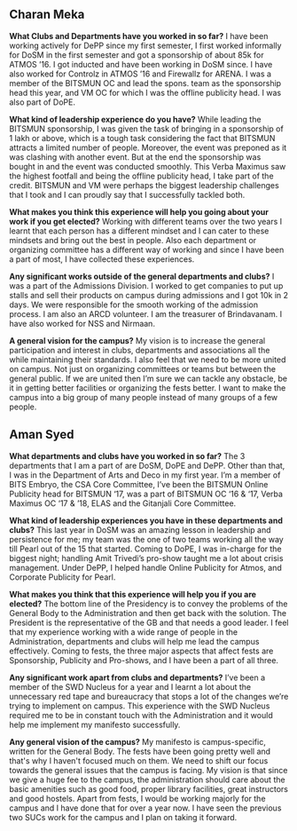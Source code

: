 <!-- TITLE: Credentials of the Presidential Candidates -->
<!-- SUBTITLE: Journal Culb talks to the presidential candidates to find out more about them.-->

## Charan Meka
**What Clubs and Departments have you worked in so far?**
I have been working actively for DePP since my first semester, I first worked informally for DoSM in the first semester and got a sponsorship of about 85k for ATMOS ’16. I got inducted and have been working in DoSM since. I have also worked for Controlz in ATMOS ’16 and Firewallz for ARENA. I was a member of the BITSMUN OC and lead the spons. team as the sponsorship head this year, and VM OC for which I was the offline publicity head. I was also part of DoPE.

**What kind of leadership experience do you have?**
While leading the BITSMUN sponsorship, I was given the task of bringing in a sponsorship of 1 lakh or above, which is a tough task considering the fact that BITSMUN attracts a limited number of people. Moreover, the event was preponed as it was clashing with another event. But at the end the sponsorship was bought in and the event was conducted smoothly. This Verba Maximus saw the highest footfall and being the offline publicity head, I take part of the credit. BITSMUN and VM were perhaps the biggest leadership challenges that I took and I can proudly say that I successfully tackled both.

**What makes you think this experience will help you going about your work if you get elected?**
Working with different teams over the two years I learnt that each person has a different mindset and I can cater to these mindsets and bring out the best in people. Also each department or organizing committee has a different way of working and since I have been a part of most, I have collected these experiences.

**Any significant works outside of the general departments and clubs?**
I was a part of the Admissions Division. I worked to get companies to put up stalls and sell their products on campus during admissions and I got 10k in 2 days. We were responsible for the smooth working of the admission process. I am also an ARCD volunteer. I am the treasurer of Brindavanam. I have also worked for NSS and Nirmaan.

**A general vision for the campus?**
My vision is to increase the general participation and interest in clubs, departments and associations all the while maintaining their standards. I also feel that we need to be more united on campus. Not just on organizing committees or teams but between the general public. If we are united then I’m sure we can tackle any obstacle, be it in getting better facilities or organizing the fests better. I want to make the campus into a big group of many people instead of many groups of a few people.

## Aman Syed
**What departments and clubs have you worked in so far?**
The 3 departments that I am a part of are DoSM, DoPE and DePP. Other than that, I was in the Department of Arts and Deco in my first year. I’m a member of BITS Embryo, the CSA Core Committee, I’ve been the BITSMUN Online Publicity head for BITSMUN ‘17, was a part of BITSMUN OC ‘16 & ‘17, Verba Maximus OC ‘17 & ’18, ELAS and the Gitanjali Core Committee.
 
**What kind of leadership experiences you have in these departments and clubs?**
This last year in DoSM was an amazing lesson in leadership and persistence for me; my team was the one of two teams working all the way till Pearl out of the 15 that started. Coming to DoPE, I was in-charge for the biggest night; handling Amit Trivedi’s pro-show taught me a lot about crisis management. Under DePP, I helped handle Online Publicity for Atmos, and Corporate Publicity for Pearl.
 
**What makes you think that this experience will help you if you are elected?**
The bottom line of the Presidency is to convey the problems of the General Body to the Administration and then get back with the solution. The President is the representative of the GB and that needs a good leader. I feel that my experience working with a wide range of people in the Administration, departments and clubs will help me lead the campus effectively. Coming to fests, the three major aspects that affect fests are Sponsorship, Publicity and Pro-shows, and I have been a part of all three.
 
**Any significant work apart from clubs and departments?**
I’ve been a member of the SWD Nucleus for a year and I learnt a lot about the unnecessary red tape and bureaucracy that stops a lot of the changes we’re trying to implement on campus. This experience with the SWD Nucleus required me to be in constant touch with the Administration and it would help me implement my manifesto successfully.
 
**Any general vision of the campus?**
My manifesto is campus-specific, written for the General Body. The fests have been going pretty well and that's why I haven't focused much on them. We need to shift our focus towards the general issues that the campus is facing. My vision is that since we give a huge fee to the campus, the administration should care about the basic amenities such as good food, proper library facilities, great instructors and good hostels. Apart from fests, I would be working majorly for the campus and I have done that for over a year now. I have seen the previous two SUCs work for the campus and I plan on taking it forward.